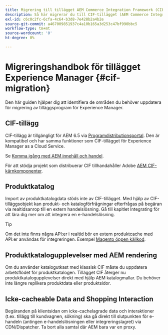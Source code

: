 ```yaml
---
title: Migrering till tillägget AEM Commerce Integration Framework (CIF)
description: Så här migrerar du till CIF-tillägget (AEM Commerce Integration Framework) från en gammal version
exl-id: c6c0c2fc-6cfa-4c64-b3d8-7e428b2a4b2e
source-git-commit: a467009851937c4a10b165a3d253c47bf990bbc5
workflow-type: tm+mt
source-wordcount: '0'
ht-degree: 0%

---
```


# Migreringshandbok för tillägget Experience Manager {#cif-migration}

Den här guiden hjälper dig att identifiera de områden du behöver uppdatera för migrering av tilläggsprogram för Experience Manager.

## CIF-tillägg

CIF-tillägg är tillgängligt för AEM 6.5 via [Programdistributionsportal](https://experience.adobe.com/#/downloads/content/software-distribution/en/aem.html). Den är kompatibel och har samma funktioner som CIF-tillägget för Experience Manager as a Cloud Service.

Se [Komma igång med AEM innehåll och handel](getting-started.md).

För att stödja projekt som distribuerar CIF tillhandahåller Adobe [AEM CIF-kärnkomponenter](https://github.com/adobe/aem-core-cif-components).

## Produktkatalog

Import av produktkatalogdata stöds inte av CIF-tillägget. Med hjälp av CIF-tilläggsobjekt kan produkt- och katalogförfrågningar efterfrågas på begäran via realtidsanrop till en extern handelslösning. Gå till kapitlet Integrating för att lära dig mer om att integrera en e-handelslösning.

>[!TIP]
>
>Om det inte finns några API:er i realtid bör en extern produktcache med API:er användas för integreringen. Exempel [Magento öppen källkod](https://business.adobe.com/products/magento/open-source.html).

## Produktkatalogupplevelser med AEM rendering

Om du använder katalogutkast med klassisk CIF måste du uppdatera arbetsflödet för produktkatalogen. Tillägget CIF återger nu produktkatalogupplevelser direkt med hjälp AEM katalogmallar. Du behöver inte längre replikera produktdata eller produktsidor.

## Icke-cacheable Data and Shopping Interaction

Begäranden på klientsidan om icke-cachelagrade data och interaktioner (t.ex. tillägg till kundvagnen, sökning) ska gå direkt till slutpunkten för e-handeln (antingen e-handelslösningen eller integreringslagret) via CDN/Dispatcher. Ta bort alla samtal där AEM bara var en proxy.
